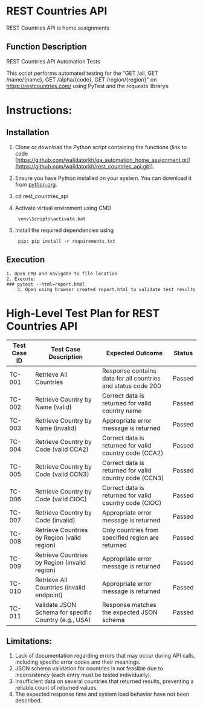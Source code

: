# REST Countries API
REST Countries API is home assignments 


## Function Description
REST Countries API Automation Tests

This script performs automated testing for the "GET /all, GET /name/{name}, GET /alpha/{code}, GET /region/{region}" on https://restcountries.com/ 
using PyTest and the requests librarys.

# Instructions:


## Installation

1. Clone or download the Python script containing the functions (link to code [https://github.com/walidatorkh/qa_automation_home_assignment.git](https://github.com/walidatorkh/rest_countries_api.git)).
2. Ensure you have Python installed on your system. You can download it from [python.org](https://www.python.org/downloads/).
3. cd rest_countries_api
4. Activate virtual enviroment using CMD
   
		venv\Scripts\activate.bat
6. Install the required dependencies using
   
		pip: pip install -r requirements.txt

## Execution

	1. Open CMD and navigate to file location
	2. Execute:
 	### pytest --html=report.html
        3. Open using browser created report.html to validate test results

# High-Level Test Plan for REST Countries API

| Test Case ID | Test Case Description                                      | Expected Outcome                                             | Status  |
|--------------|-----------------------------------------------------------|-------------------------------------------------------------|---------|
| TC-001       | Retrieve All Countries                                    | Response contains data for all countries and status code 200 | Passed  |
| TC-002       | Retrieve Country by Name (valid)                         | Correct data is returned for valid country name             | Passed  |
| TC-003       | Retrieve Country by Name (invalid)                       | Appropriate error message is returned                        | Passed  |
| TC-004       | Retrieve Country by Code (valid CCA2)                    | Correct data is returned for valid country code (CCA2)     | Passed  |
| TC-005       | Retrieve Country by Code (valid CCN3)                    | Correct data is returned for valid country code (CCN3)     | Passed  |
| TC-006       | Retrieve Country by Code (valid CIOC)                    | Correct data is returned for valid country code (CIOC)     | Passed  |
| TC-007       | Retrieve Country by Code (invalid)                       | Appropriate error message is returned                        | Passed  |
| TC-008       | Retrieve Countries by Region (valid region)              | Only countries from specified region are returned           | Passed  |
| TC-009       | Retrieve Countries by Region (invalid region)            | Appropriate error message is returned                        | Passed  |
| TC-010       | Retrieve All Countries (invalid endpoint)            | Appropriate error message is returned     | Passed  |
| TC-011       |  Validate JSON Schema for specific Country (e.g., USA)    | Response matches the expected JSON schema                    | Passed  |
   

## Limitations:
1. Lack of documentation regarding errors that may occur during API calls, including specific error codes and their meanings.
2. JSON schema validation for countries is not feasible due to inconsistency (each entry must be tested individually).
3. Insufficient data on several countries that returned results, preventing a reliable count of returned values.
4. The expected response time and system load behavior have not been described.

